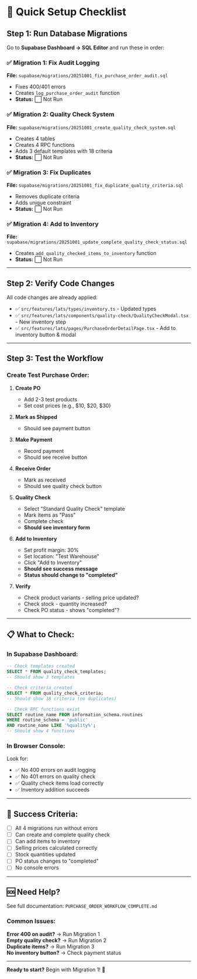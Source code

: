 # 🚀 Quick Setup Checklist

## Step 1: Run Database Migrations

Go to **Supabase Dashboard → SQL Editor** and run these in order:

### ✅ Migration 1: Fix Audit Logging
**File:** `supabase/migrations/20251001_fix_purchase_order_audit.sql`
- Fixes 400/401 errors
- Creates `log_purchase_order_audit` function
- **Status:** ⬜ Not Run

### ✅ Migration 2: Quality Check System  
**File:** `supabase/migrations/20251001_create_quality_check_system.sql`
- Creates 4 tables
- Creates 4 RPC functions
- Adds 3 default templates with 18 criteria
- **Status:** ⬜ Not Run

### ✅ Migration 3: Fix Duplicates
**File:** `supabase/migrations/20251001_fix_duplicate_quality_criteria.sql`
- Removes duplicate criteria
- Adds unique constraint
- **Status:** ⬜ Not Run

### ✅ Migration 4: Add to Inventory
**File:** `supabase/migrations/20251001_update_complete_quality_check_status.sql`
- Creates `add_quality_checked_items_to_inventory` function
- **Status:** ⬜ Not Run

---

## Step 2: Verify Code Changes

All code changes are already applied:

- ✅ `src/features/lats/types/inventory.ts` - Updated types
- ✅ `src/features/lats/components/quality-check/QualityCheckModal.tsx` - New inventory step
- ✅ `src/features/lats/pages/PurchaseOrderDetailPage.tsx` - Add to inventory button & modal

---

## Step 3: Test the Workflow

### Create Test Purchase Order:

1. **Create PO**
   - Add 2-3 test products
   - Set cost prices (e.g., $10, $20, $30)

2. **Mark as Shipped**
   - Should see payment button

3. **Make Payment**
   - Record payment
   - Should see receive button

4. **Receive Order**
   - Mark as received
   - Should see quality check button

5. **Quality Check**
   - Select "Standard Quality Check" template
   - Mark items as "Pass"
   - Complete check
   - **Should see inventory form**

6. **Add to Inventory**
   - Set profit margin: 30%
   - Set location: "Test Warehouse"
   - Click "Add to Inventory"
   - **Should see success message**
   - **Status should change to "completed"**

7. **Verify**
   - Check product variants - selling price updated?
   - Check stock - quantity increased?
   - Check PO status - shows "completed"?

---

## 📋 What to Check:

### In Supabase Dashboard:

```sql
-- Check templates created
SELECT * FROM quality_check_templates;
-- Should show 3 templates

-- Check criteria created
SELECT * FROM quality_check_criteria;
-- Should show 18 criteria (no duplicates)

-- Check RPC functions exist
SELECT routine_name FROM information_schema.routines 
WHERE routine_schema = 'public' 
AND routine_name LIKE '%quality%';
-- Should show 4 functions
```

### In Browser Console:

Look for:
- ✅ No 400 errors on audit logging
- ✅ No 401 errors on quality check
- ✅ Quality check items load correctly
- ✅ Inventory addition succeeds

---

## 🎯 Success Criteria:

- [ ] All 4 migrations run without errors
- [ ] Can create and complete quality check
- [ ] Can add items to inventory
- [ ] Selling prices calculated correctly
- [ ] Stock quantities updated
- [ ] PO status changes to "completed"
- [ ] No console errors

---

## 🆘 Need Help?

See full documentation: `PURCHASE_ORDER_WORKFLOW_COMPLETE.md`

### Common Issues:

**Error 400 on audit?** → Run Migration 1  
**Empty quality check?** → Run Migration 2  
**Duplicate items?** → Run Migration 3  
**No inventory button?** → Check payment status  

---

**Ready to start?** Begin with Migration 1! 🚀

